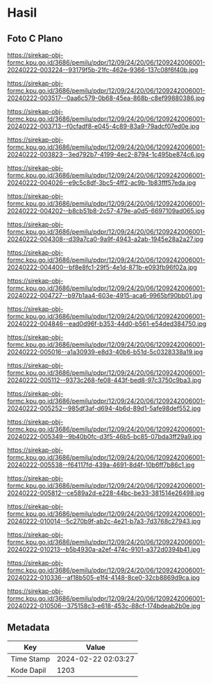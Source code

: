 # Hasil

## Foto C Plano

https://sirekap-obj-formc.kpu.go.id/3686/pemilu/pdpr/12/09/24/20/06/1209242006001-20240222-003224--93179f5b-21fc-462e-9366-137c08f6f40b.jpg

https://sirekap-obj-formc.kpu.go.id/3686/pemilu/pdpr/12/09/24/20/06/1209242006001-20240222-003517--0aa6c579-0b68-45ea-868b-c8ef99880386.jpg

https://sirekap-obj-formc.kpu.go.id/3686/pemilu/pdpr/12/09/24/20/06/1209242006001-20240222-003713--f0cfadf8-e045-4c89-83a9-79adcf07ed0e.jpg

https://sirekap-obj-formc.kpu.go.id/3686/pemilu/pdpr/12/09/24/20/06/1209242006001-20240222-003823--3ed792b7-4199-4ec2-8794-1c495be874c6.jpg

https://sirekap-obj-formc.kpu.go.id/3686/pemilu/pdpr/12/09/24/20/06/1209242006001-20240222-004026--e9c5c8df-3bc5-4ff2-ac9b-1b83fff57eda.jpg

https://sirekap-obj-formc.kpu.go.id/3686/pemilu/pdpr/12/09/24/20/06/1209242006001-20240222-004202--b8cb51b8-2c57-479e-a0d5-6697109ad065.jpg

https://sirekap-obj-formc.kpu.go.id/3686/pemilu/pdpr/12/09/24/20/06/1209242006001-20240222-004308--d39a7ca0-9a9f-4943-a2ab-1945e28a2a27.jpg

https://sirekap-obj-formc.kpu.go.id/3686/pemilu/pdpr/12/09/24/20/06/1209242006001-20240222-004400--bf8e8fc1-29f5-4e1d-871b-e093fb96f02a.jpg

https://sirekap-obj-formc.kpu.go.id/3686/pemilu/pdpr/12/09/24/20/06/1209242006001-20240222-004727--b97b1aa4-603e-4915-aca6-9965bf90bb01.jpg

https://sirekap-obj-formc.kpu.go.id/3686/pemilu/pdpr/12/09/24/20/06/1209242006001-20240222-004846--ead0d96f-b353-44d0-b561-e54ded384750.jpg

https://sirekap-obj-formc.kpu.go.id/3686/pemilu/pdpr/12/09/24/20/06/1209242006001-20240222-005016--a1a30939-e8d3-40b6-b51d-5c0328338a19.jpg

https://sirekap-obj-formc.kpu.go.id/3686/pemilu/pdpr/12/09/24/20/06/1209242006001-20240222-005112--9373c268-fe08-443f-bed8-97c3750c9ba3.jpg

https://sirekap-obj-formc.kpu.go.id/3686/pemilu/pdpr/12/09/24/20/06/1209242006001-20240222-005252--985df3af-d694-4b6d-89d1-5afe98def552.jpg

https://sirekap-obj-formc.kpu.go.id/3686/pemilu/pdpr/12/09/24/20/06/1209242006001-20240222-005349--9b40b0fc-d3f5-46b5-bc85-07bda3ff29a9.jpg

https://sirekap-obj-formc.kpu.go.id/3686/pemilu/pdpr/12/09/24/20/06/1209242006001-20240222-005538--f64117fd-439a-4691-8d4f-10b6ff7b86c1.jpg

https://sirekap-obj-formc.kpu.go.id/3686/pemilu/pdpr/12/09/24/20/06/1209242006001-20240222-005812--ce589a2d-e228-44bc-be33-381514e26498.jpg

https://sirekap-obj-formc.kpu.go.id/3686/pemilu/pdpr/12/09/24/20/06/1209242006001-20240222-010014--5c270b9f-ab2c-4e21-b7a3-7d3768c27943.jpg

https://sirekap-obj-formc.kpu.go.id/3686/pemilu/pdpr/12/09/24/20/06/1209242006001-20240222-010213--b5b4930a-a2ef-474c-9101-a372d0394b41.jpg

https://sirekap-obj-formc.kpu.go.id/3686/pemilu/pdpr/12/09/24/20/06/1209242006001-20240222-010336--af18b505-e1f4-4148-8ce0-32cb8869d9ca.jpg

https://sirekap-obj-formc.kpu.go.id/3686/pemilu/pdpr/12/09/24/20/06/1209242006001-20240222-010506--375158c3-e618-453c-88cf-174bdeab2b0e.jpg


## Metadata

| Key        | Value               |
| ---------- | ------------------- |
| Time Stamp | 2024-02-22 02:03:27 |
| Kode Dapil | 1203                |



